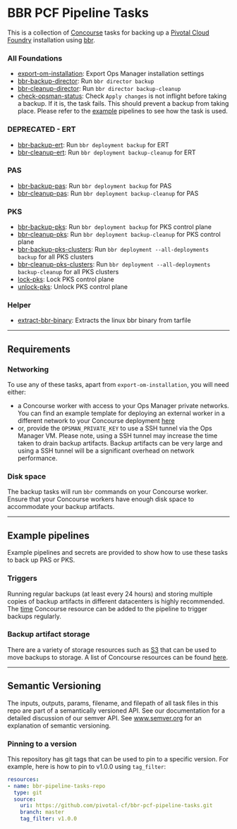 # BBR PCF Pipeline Tasks

This is a collection of [Concourse](https://concourse.ci) tasks for backing up a [Pivotal Cloud Foundry](https://pivotal.io/platform) installation using [bbr](https://github.com/cloudfoundry-incubator/bosh-backup-and-restore).

### All Foundations
- [export-om-installation](tasks/export-om-installation/task.yml): Export Ops Manager installation settings
- [bbr-backup-director](tasks/bbr-backup-director/task.yml): Run `bbr director backup`
- [bbr-cleanup-director](tasks/bbr-cleanup-director/task.yml): Run `bbr director backup-cleanup`
- [check-opsman-status](tasks/check-opsman-status/task.yml): Check `Apply changes` is not inflight before taking a backup. If it is, the task fails. This should prevent a backup from taking place. Please refer to the [example](examples/) pipelines to see how the task is used.



### DEPRECATED - ERT
- [bbr-backup-ert](tasks/bbr-backup-ert/task.yml): Run `bbr deployment backup` for ERT
- [bbr-cleanup-ert](tasks/bbr-cleanup-ert/task.yml): Run `bbr deployment backup-cleanup` for ERT

### PAS
- [bbr-backup-pas](tasks/bbr-backup-pas/task.yml): Run `bbr deployment backup` for PAS
- [bbr-cleanup-pas](tasks/bbr-cleanup-pas/task.yml): Run `bbr deployment backup-cleanup` for PAS

### PKS
- [bbr-backup-pks](tasks/bbr-backup-pks/task.yml): Run `bbr deployment backup` for PKS control plane
- [bbr-cleanup-pks](tasks/bbr-cleanup-pks/task.yml): Run `bbr deployment backup-cleanup` for PKS control plane
- [bbr-backup-pks-clusters](tasks/bbr-backup-pks-clusters/task.yml): Run `bbr deployment --all-deployments backup` for all PKS clusters
- [bbr-cleanup-pks-clusters](tasks/bbr-cleanup-pks-clusters/task.yml): Run `bbr deployment --all-deployments backup-cleanup` for all PKS clusters
- [lock-pks](tasks/lock-pks/task.yml): Lock PKS control plane
- [unlock-pks](tasks/unlock-pks/task.yml): Unlock PKS control plane

### Helper
- [extract-bbr-binary](tasks/extract-bbr-binary/task.yml): Extracts the linux bbr binary from tarfile

---

## Requirements

### Networking

To use any of these tasks, apart from `export-om-installation`, you will need either:
- a Concourse worker with access to your Ops Manager private networks. You can find an example template for deploying an external worker in a different network to your Concourse deployment [here](https://github.com/concourse/concourse-bosh-deployment/blob/master/cluster/external-worker.yml)
- or, provide the `OPSMAN_PRIVATE_KEY` to use a SSH tunnel via the Ops Manager VM. Please note, using a SSH tunnel may increase the time taken to drain backup artifacts. Backup artifacts can be very large and using a SSH tunnel will be a significant overhead on network performance.

### Disk space

The backup tasks will run `bbr` commands on your Concourse worker. Ensure that your Concourse workers have enough disk space to accommodate your backup artifacts.

---

## Example pipelines

Example pipelines and secrets are provided to show how to use these tasks to back up PAS or PKS.

### Triggers

Running regular backups (at least every 24 hours) and storing multiple copies of backup artifacts in different datacenters is highly recommended. The [time](https://github.com/concourse/time-resource) Concourse resource can be added to the pipeline to trigger backups regularly.

### Backup artifact storage

There are a variety of storage resources such as [S3](https://github.com/concourse/s3-resource) that can be used to move backups to storage. A list of Concourse resources can be found [here](https://concourse.ci/resource-types.html).

---

## Semantic Versioning

The inputs, outputs, params, filename, and filepath of all task files in this repo are part of a semantically versioned API.
See our documentation for a detailed discussion of our semver API. See www.semver.org for an explanation of semantic versioning.

### Pinning to a version

This repository has git tags that can be used to pin to a specific version. For example, here is how to pin to v1.0.0 using `tag_filter`:

```yaml
resources:
- name: bbr-pipeline-tasks-repo
  type: git
  source:
    uri: https://github.com/pivotal-cf/bbr-pcf-pipeline-tasks.git
    branch: master
    tag_filter: v1.0.0
```
